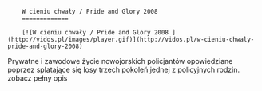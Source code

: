 
        W cieniu chwały / Pride and Glory 2008 
        =============
        
        [![W cieniu chwały / Pride and Glory 2008 ](http://vidos.pl/images/player.gif)](http://vidos.pl/w-cieniu-chwaly-pride-and-glory-2008)
        
        
 Prywatne i zawodowe życie nowojorskich policjantów opowiedziane poprzez splatające się losy trzech pokoleń jednej z policyjnych rodzin. zobacz pełny opis
    